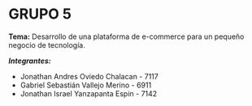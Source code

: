# **GRUPO 5**

**Tema:** Desarrollo de una plataforma de e-commerce para un pequeño negocio de tecnología.

_**Integrantes:**_
* Jonathan Andres Oviedo Chalacan    - 7117
* Gabriel Sebastián Vallejo Merino   - 6911
* Jonathan Israel Yanzapanta Espin   - 7142
